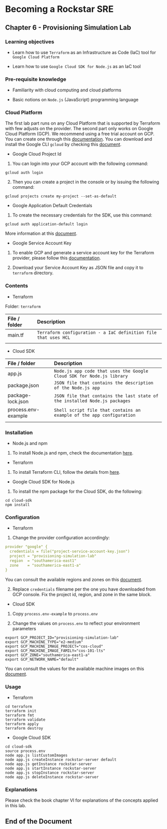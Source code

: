 # Becoming a Rockstar SRE

## Chapter 6 - Provisioning Simulation Lab

### Learning objectives

* Learn how to use `Terraform` as an Infrastructure as Code (IaC) tool for `Google Cloud Platform`

* Learn how to use `Google Cloud SDK for Node.js` as an IaC tool

### Pre-requisite knowledge

* Familiarity with cloud computing and cloud platforms

* Basic notions on `Node.js` (JavaScript) programming language


### Cloud Platform

The first lab part runs on any Cloud Platform that is supported by Terraform with few adjusts on the provider. The second part only works on Google Cloud Platform (GCP). We recommend using a free trial account on GCP. You can create one through this [documentation](https://cloud.google.com/free). You can download and install the Google CLI `gcloud` by checking this [document](https://cloud.google.com/sdk/docs/install).

* Google Cloud Project Id

1. You can login into your GCP account with the following command:

`gcloud auth login`

2. Then you can create a project in the console or by issuing the following command:

`gcloud projects create my-project --set-as-default`

* Google Application Default Credentials

1. To create the necessary credentials for the SDK, use this command:

`gcloud auth application-default login`

More information at this [document](https://cloud.google.com/docs/authentication#adc).

* Google Service Account Key

1. To enable GCP and generate a service account key for the Terraform provider, please follow this [documentation](https://learn.hashicorp.com/tutorials/terraform/google-cloud-platform-build?in=terraform/gcp-get-started#set-up-gcp).

2. Download your Service Account Key as JSON file and copy it to `terraform` directory.

### Contents

* Terraform

Folder: `terraform`

| **File / folder** | **Description** |
|:--------------------------------|:--------------------------------|
| main.tf | `Terraform configuration - a IaC definition file that uses HCL` |
| | |

* Cloud SDK

| **File / folder** | **Description** |
|:--------------------------------|:--------------------------------|
| app.js | `Node.js app code that uses the Google Cloud SDK for Node.js library` |
| package.json | `JSON file that contains the description of the Node.js app` |
| package-lock.json | `JSON file that contains the last state of the installed Node.js packages` |
| process.env-example | `Shell script file that contains an example of the app configuration` |
| | |

### Installation

* Node.js and npm

1. To install Node.js and npm, check the documentation [here](https://nodejs.org/en/download/).

* Terraform

1. To install Terraform CLI, follow the details from [here](https://learn.hashicorp.com/tutorials/terraform/install-cli).

* Google Cloud SDK for Node.js

1. To install the npm package for the Cloud SDK, do the following:

```shell
cd cloud-sdk
npm install
```

### Configuration

* Terraform

1. Change the provider configuration accordingly:

```yaml
provider "google" {
  credentials = file("project-service-account-key.json")
  project = "provisioning-simulation-lab"
  region  = "southamerica-east1"
  zone    = "southamerica-east1-a"
}
```

You can consult the available regions and zones on this [document](https://cloud.google.com/compute/docs/regions-zones).

2. Replace `credentials` filename per the one you have downloaded from GCP console. Fix the project id, region, and zone in the same block.

* Cloud SDK

1. Copy `process.env-example` to `process.env`

2. Change the values on `process.env` to reflect your environment parameters

```shell
export GCP_PROJECT_ID="provisioning-simulation-lab"
export GCP_MACHINE_TYPE="e2-medium"
export GCP_MACHINE_IMAGE_PROJECT="cos-cloud"
export GCP_MACHINE_IMAGE_FAMILY="cos-101-lts"
export GCP_ZONE="southamerica-east1-a"
export GCP_NETWORK_NAME="default"
```

You can consult the values for the available machine images on this [document](https://cloud.google.com/compute/docs/images/os-details).


### Usage

* Terraform

```shell
cd terraform
terraform init
terraform fmt
terraform validate
terraform apply
terraform destroy
```

* Google Cloud SDK

```shell
cd cloud-sdk
source process.env
node app.js listCustomImages
node app.js createInstance rockstar-server default
node app.js getInstance rockstar-server
node app.js startInstance rockstar-server
node app.js stopInstance rockstar-server
node app.js deleteInstance rockstar-server
```

### Explanations

Please check the book chapter VI for explanations of the concepts applied in this lab.


## End of the Document
